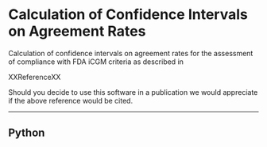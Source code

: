 # Calculation of Confidence Intervals on Agreement Rates

Calculation of confidence intervals on agreement rates for the assessment of compliance with FDA iCGM criteria as described in 

XXReferenceXX

Should you decide to use this software in a publication we would appreciate if the above reference would be cited.

---

## Python

